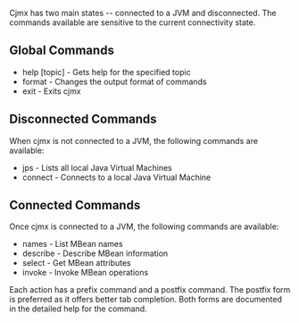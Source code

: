 
Cjmx has two main states -- connected to a JVM and disconnected.  The commands available are sensitive to the current connectivity state.

## Global Commands

 - help [topic] - Gets help for the specified topic
 - format - Changes the output format of commands
 - exit - Exits cjmx

## Disconnected Commands

When cjmx is not connected to a JVM, the following commands are available:

 - jps - Lists all local Java Virtual Machines
 - connect - Connects to a local Java Virtual Machine

## Connected Commands

Once cjmx is connected to a JVM, the following commands are available:

 - names - List MBean names
 - describe - Describe MBean information
 - select - Get MBean attributes
 - invoke - Invoke MBean operations

Each action has a prefix command and a postfix command.  The postfix form is preferred as it offers better tab completion.  Both forms are documented in the detailed help for the command.

